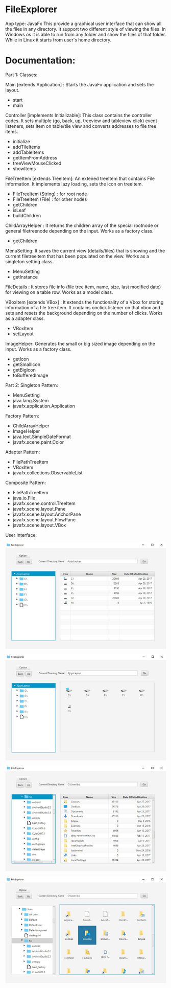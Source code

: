 # FileExplorer
App type: JavaFx
This provide a graphical user interface that can show all the files in any directory.
It support two different style of viewing the files.
In Windows os it is able to run from any folder and show the files of that folder. While in Linux it starts from user's home directory.

# Documentation:
Part 1: Classes:

Main [extends Application] :
Starts the JavaFx application and sets the layout.
- start
- main

Controller [implements Initializable]:
This class contains the controller codes. It sets multiple (go, back, up, treeview and tableview click) event listeners, sets item on table/tile view and converts addresses to file tree items.
- initialize
- addTileItems
- addTableItems
- getItemFromAddress
- treeViewMouseClicked
- showItems

FileTreeItem [extends TreeItem<String>]:
An extened treeItem that contains File information. It implements lazy loading, sets the icon on treeItem. 
- FileTreeItem (String)  : for root node
- FileTreeItem (File) : for other nodes
- getChildren
- isLeaf
- buildChildren

ChildArrayHelper :
It returns the children array of the special rootnode or general filetreenode depending on the input. Works as a factory class.
- getChildren

MenuSetting:
It saves the current view (details/tiles) that is showing and the current filetreeitem that has been populated on the view. Works as a singleton setting class.
- MenuSetting
- getInstance

FileDetails :
It stores file info (file tree item, name, size, last modified date) for viewing on a table row. Works as a model class.

VBoxItem [extends VBox] :
It extends the functionality of a Vbox for storing information of a file tree item. It contains onclick listener on that vbox and sets and resets the background depending on the number of clicks. Works as a adapter class.
- VBoxItem
- setLayout

ImageHelper:
Generates the small or big sized image depending on the input. Works as a factory class.
- getIcon
- getSmallIcon
- getBigIcon
- toBufferedImage


Part 2:
Singleton Pattern:
- MenuSetting
- java.lang.System
- javafx.application.Application

Factory Pattern:
- ChildArrayHelper
- ImageHelper
- java.text.SimpleDateFormat
- javafx.scene.paint.Color

Adapter Pattern:
- FilePathTreeItem
- VBoxItem
- javafx.collections.ObservableList

Composite Pattern:
- FilePathTreeItem
- java.io.File
- javafx.scene.control.TreeItem
- javafx.scene.layout.Pane
- javafx.scene.layout.AnchorPane
- javafx.scene.layout.FlowPane
- javafx.scene.layout.VBox



User Interface:

![Alt text](/Demo_images/mainview.JPG?raw=true "Main View")

![Alt text](/Demo_images/mainviewTiles.JPG?raw=true "Main Tiles View")

![Alt text](/Demo_images/view2.JPG?raw=true "Another Details View")

![Alt text](/Demo_images/view2tiles.JPG?raw=true "Another Tiles View")

